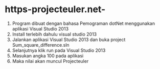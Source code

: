 # https-projecteuler.net-
1. Program dibuat dengan bahasa Pemograman dotNet menggunakan aplikasi Visual Studio 2013
2. Install terlebih dahulu visual studio 2013
3. Jalankan aplikasi Visual Studio 2013 dan buka project Sum_square_difference.sln
4. Selanjutnya klik run pada Visual Studio 2013
5. Masukan angka 100 pada aplikasi
6. Maka nilai akan muncul
Projecteuler
